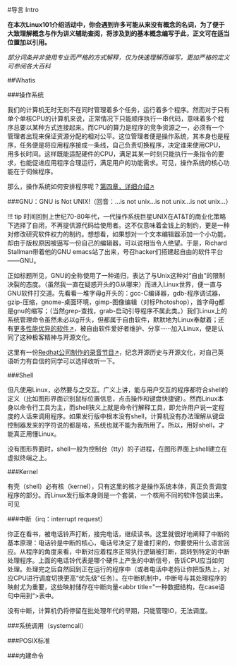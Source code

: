 #导言 Intro

**在本次Linux101介绍活动中，你会遇到许多可能从来没有概念的名词，为了便于大致理解概念与作为讲义辅助查阅，将涉及到的基本概念编写于此，正文可在适当位置加以引用。**

_部分词条并非使用专业而严格的方式解释，仅为快速理解而编写，更加严格的定义可参阅各大百科_

##Whatis

###操作系统

我们的计算机无时无刻不在同时管理着多个任务，运行着多个程序。然而对于只有单个单核CPU的计算机来说，正常情况下只能顺序执行一串代码，意味着多个程序总要以某种方式连接起来。而CPU的算力是程序的竞争资源之一，必须有一个管理者出现来保证资源分配的相对公平。这位管理者便是操作系统，其本身也是程序，任务便是将应用程序接成一条线，自己负责切换程序，决定谁来使用CPU，用多长时间。这样既能适配硬件的CPU，满足其某一时刻只能执行一条指令的要求，也能促进应用程序合理运行，满足用户的功能需求。可见，操作系统的核心功能在于伺候程序。

那么，操作系统如何安排程序呢？<a href="javascript:void(0)" onclick='$("//a[href=\\.\\.\\/Ch04\\/1\\/]")[0].click()'>第四章，详细介绍↗</a>

###GNU：GNU is Not UNIX!（回音：...is not unix...is not unix...is not unix...）

!!! tip 
    时间回到上世纪70-80年代，一代操作系统巨星UNIX在AT&T的商业化策略下选择了自闭，不再提供源代码给使用者。这不仅意味着金钱上的制约，更是一种对修改研究软件权力的制约。想想看，如果想对一个文本编辑器添加一个小功能，却由于版权原因被逼写一份自己的编辑器，可以说相当令人绝望。于是，Richard Stallman带着他的GNU emacs站了出来，号召hacker们搭建起自由的软件平台——GNU。
    
正如标题所见，GNU的全称使用了一种递归，表达了与Unix这种对“自由”的限制决裂的态度。（虽然我一直在疑惑开头的G从哪来）而进入Linux世界，便一直与GNU软件打交道。先看看一堆字母g开头的：gcc-C编译器，gdb-程序调试器，gzip-压缩，gnome-桌面环境，gimp-图像编辑（对标Photoshop），首字母g都是gnu的缩写；（当然grep-查找，grab-启动引导程序不属此类。）我们Linux上的系统管理命令虽然未必以g开头，但都属于自由软件，默默地为Linux奉献着；还有<a href="我是给中文还是英文呢（wiki离线为pdf）">更多性能优异的软件↗</a>，被自由软件爱好者维护、分享······加入Linux，便是认同了这种极客精神与开源文化。

这里有一份<a href="https://www.redhat.com/en/command-line-heroes">Redhat公司制作的录音节目↗</a>，纪念开源历史与开源文化，对自己英语听力有自信的同学可以选择收听一下。

###Shell

但凡使用Linux，必然要与之交互。广义上讲，能与用户交互的程序都符合shell的定义（比如图形界面识别鼠标位置信息，点击操作和键盘快捷键）。然而Linux本身以命令行工具为主，而shell狭义上就是命令行解释工具，即允许用户说一定程度的人话来调用程序。如果发行版中根本没有shell，计算机没有办法理解从键盘控制器发来的字符说的都是啥，系统也就不能为我所用了。所以，用好shell，才能真正用懂Linux。

没有图形界面时，shell一般为控制台（tty）的子进程，在图形界面上shell建立在虚拟终端之上。

###Kernel

有壳（shell）必有核（kernel），只有这里的核才是操作系统本体，真正负责调度程序的部分。而Linux发行版本身则是一个套装，一个核用不同的软件包装出来。可见

###中断（irq：interrupt request）

你正在看书，被电话铃声打断，接完电话，继续读书。这里就很好地阐释了中断的基本原理：电话铃是中断的核心，电话号决定了是谁打来的，你要使用什么语言回应。从程序的角度来看，中断对应着程序正常执行逻辑被打断，跳转到特定的中断处理程序。上面的电话铃代表是哪个硬件上产生的中断信号，告诉CPU应当如何处理。处理完之后自然回到正在运行的程序中（或者电话中老妈让你把饭热上，对应CPU进行调度切换更高“优先级”任务）。在中断机制中，中断号与其处理程序的映射尤为重要，这些映射储存在中断向量<abbr title="一种数据结构，在case语句中用到“>表</abbr>中。

没有中断，计算机仍将停留在批处理年代的早期，只能管理IO，无法调度。

###系统调用（systemcall）

###POSIX标准

###内建命令






<script type="text/javascript" src="http://code.jquery.com/jquery-1.7.1.min.js"></script>